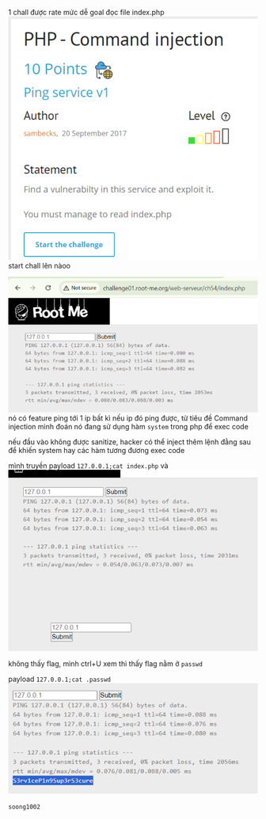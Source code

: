 1 chall được rate mức dễ
goal đọc file index.php
![image](../image/28.1.png)
start chall lên nàoo

![image](../image/28.2.png)
nó có feature ping tới 1 ip bất kì nếu ip đó ping được, từ tiêu đề Command injection mình đoán nó đang sử dụng hàm `system` trong php để exec code

nếu đầu vào không được sanitize, hacker có thể inject thêm lệnh đằng sau để khiến system hay các hàm tương đương exec code

mình truyền payload `127.0.0.1;cat index.php` và
![image](../image/28.3.png)

không thấy flag, mình ctrl+U xem thì thấy flag nằm ở `passwd`

payload `127.0.0.1;cat .passwd`
![image](../image/28.4.png)

`soong1002`